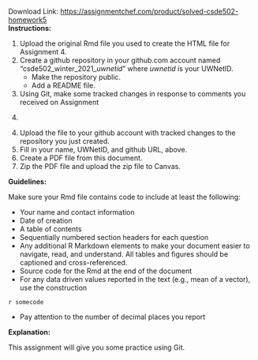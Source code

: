 Download Link: https://assignmentchef.com/product/solved-csde502-homework5
<br>
<strong>Instructions:  </strong>

<ol>

 <li>Upload the original Rmd file you used to create the HTML file for Assignment 4.</li>

 <li>Create a github repository in your github.com account named “csde502_winter_2021_<em>uwnetid</em>” where <em>uwnetid</em> is your UWNetID.

  <ul>

   <li>Make the repository public.</li>

   <li>Add a README file.</li>

  </ul></li>

 <li>Using Git, make some tracked changes in response to comments you received on Assignment</li>

</ol>

4.

<ol start="4">

 <li>Upload the file to your github account with tracked changes to the repository you just created.</li>

 <li>Fill in your name, UWNetID, and github URL, above.</li>

 <li>Create a PDF file from this document.</li>

 <li>Zip the PDF file and upload the zip file to Canvas.</li>

</ol>




<strong>Guidelines: </strong>

Make sure your Rmd file contains code to include at least the following:




<ul>

 <li>Your name and contact information</li>

 <li>Date of creation</li>

 <li>A table of contents</li>

 <li>Sequentially numbered section headers for each question</li>

 <li>Any additional R Markdown elements to make your document easier to navigate, read, and understand. All tables and figures should be captioned and cross-referenced.</li>

 <li>Source code for the Rmd at the end of the document</li>

 <li>For any data driven values reported in the text (e.g., mean of a vector), use the construction</li>

</ul>

`r somecode`

<ul>

 <li>Pay attention to the number of decimal places you report</li>

</ul>




<strong>Explanation: </strong>

This assignment will give you some practice using Git.